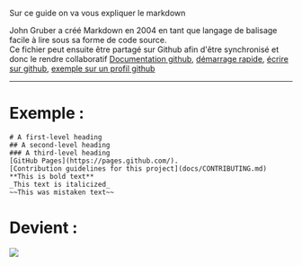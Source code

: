 Sur ce guide on va vous expliquer le markdown

John Gruber a créé Markdown en 2004 en tant que langage de balisage facile à lire sous sa forme de code source.  
Ce fichier peut ensuite être partagé sur Github afin d'être synchronisé et donc le rendre collaboratif
[Documentation github](https://docs.github.com/fr/get-started/writing-on-github/getting-started-with-writing-and-formatting-on-github/basic-writing-and-formatting-syntax), [démarrage rapide](https://docs.github.com/en/get-started/writing-on-github/getting-started-with-writing-and-formatting-on-github/quickstart-for-writing-on-github), [écrire sur github](https://docs.github.com/fr/get-started/writing-on-github), [exemple sur un profil github](https://docs.github.com/en/account-and-profile/setting-up-and-managing-your-github-profile/customizing-your-profile/managing-your-profile-readme)

---

# Exemple : 
```
# A first-level heading
## A second-level heading
### A third-level heading
[GitHub Pages](https://pages.github.com/).
[Contribution guidelines for this project](docs/CONTRIBUTING.md)
**This is bold text**
_This text is italicized_
~~This was mistaken text~~
```
# Devient :
![](Learning-img.png)